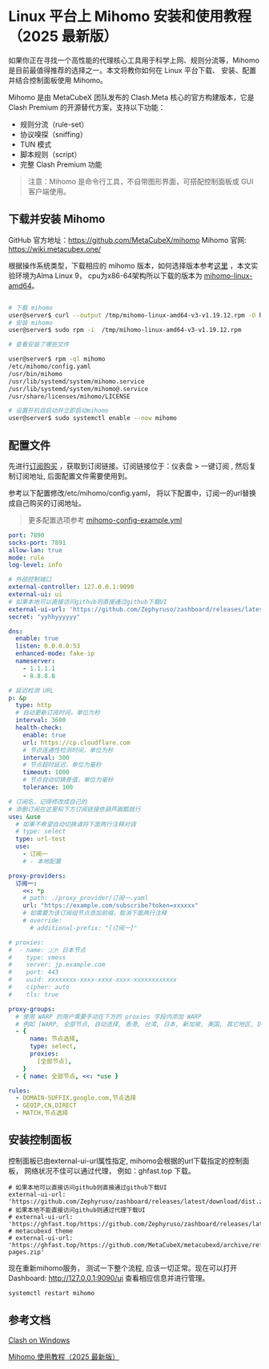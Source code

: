 # Linux 平台上 Mihomo 安装和使用教程（2025 最新版）

如果你正在寻找一个高性能的代理核心工具用于科学上网、规则分流等，Mihomo 是目前最值得推荐的选择之一。本文将教你如何在 Linux 平台下载、 安装、配置并结合控制面板使用 Mihomo。

Mihomo 是由 MetaCubeX 团队发布的 Clash.Meta 核心的官方构建版本，它是 Clash Premium 的开源替代方案，支持以下功能：

- 规则分流（rule-set）
- 协议嗅探（sniffing）
- TUN 模式
- 脚本规则（script）
- 完整 Clash Premium 功能

> 注意：Mihomo 是命令行工具，不自带图形界面，可搭配控制面板或 GUI 客户端使用。

## 下载并安装 Mihomo

GitHub 官方地址：<https://github.com/MetaCubeX/mihomo>
Mihomo 官网: <https://wiki.metacubex.one/> 

根据操作系统类型，下载相应的 mihomo 版本，如何选择版本参考[这里](https://wiki.metacubex.one/startup/faq/#_2) ，本文实验环境为Alma Linux 9， cpu为x86-64架构所以下载的版本为 [mihomo-linux-amd64](https://github.com/MetaCubeX/mihomo/releases/download/v1.19.12/mihomo-linux-amd64-v3-v1.19.12.rpm)。

```bash

# 下载 mihomo
user@server$ curl --output /tmp/mihomo-linux-amd64-v3-v1.19.12.rpm -O https://github.com/MetaCubeX/mihomo/releases/download/v1.19.12/mihomo-linux-amd64-v3-v1.19.12.rpm
# 安装 mihomo
user@server$ sudo rpm -i  /tmp/mihomo-linux-amd64-v3-v1.19.12.rpm

# 查看安装了哪些文件

user@server$ rpm -ql mihomo
/etc/mihomo/config.yaml
/usr/bin/mihomo
/usr/lib/systemd/system/mihomo.service
/usr/lib/systemd/system/mihomo@.service
/usr/share/licenses/mihomo/LICENSE

# 设置开机自启动并立即启动mihomo
user@server$ sudo systemctl enable --now mihomo

```

## 配置文件

先进行[订阅购买]() ，获取到订阅链接。订阅链接位于：仪表盘 > 一键订阅 , 然后复制订阅地址, 后面配置文件需要使用到。

参考以下配置修改/etc/mihomo/config.yaml， 将以下配置中，订阅一的url替换成自己购买的订阅地址。

>  更多配置选项参考 [mihomo-config-example.yml](mihomo-config-example.yml)

```yaml
port: 7890
socks-port: 7891
allow-lan: true
mode: rule
log-level: info

# 外部控制端口
external-controller: 127.0.0.1:9090
external-ui: ui
# 如果本地可以直接访问github则直接通过github下载UI
external-ui-url: 'https://github.com/Zephyruso/zashboard/releases/latest/download/dist.zip'
secret: "yyhhyyyyyy"

dns:
  enable: true
  listen: 0.0.0.0:53
  enhanced-mode: fake-ip
  nameserver:
    - 1.1.1.1
    - 8.8.8.8

# 延迟检测 URL
p: &p
  type: http
  # 自动更新订阅时间，单位为秒
  interval: 3600
  health-check:
    enable: true
    url: https://cp.cloudflare.com
    # 节点连通性检测时间，单位为秒
    interval: 300
    # 节点超时延迟，单位为毫秒
    timeout: 1000
    # 节点自动切换差值，单位为毫秒
    tolerance: 100

# 订阅名，记得修改成自己的
# 添删订阅在这里和下方订阅链接依葫芦画瓢就行
use: &use
  # 如果不希望自动切换请将下面两行注释对调
  # type: select
  type: url-test
  use:
    - 订阅一
    # - 本地配置

proxy-providers:
  订阅一:
    <<: *p
    # path: ./proxy_provider/订阅一.yaml
    url: "https://example.com/subscribe?token=xxxxxx"
    # 如需要为该订阅组节点添加前缀，取消下面两行注释
    # override:
      # additional-prefix: "[订阅一]"

# proxies:
#  - name: 🇯🇵 日本节点
#    type: vmess
#    server: jp.example.com
#    port: 443
#    uuid: xxxxxxxx-xxxx-xxxx-xxxx-xxxxxxxxxxxx
#    cipher: auto
#    tls: true

proxy-groups:
  # 使用 WARP 的用户需要手动在下方的 proxies 字段内添加 WARP
  # 例如 [WARP, 全部节点, 自动选择, 香港, 台湾, 日本, 新加坡, 美国, 其它地区, DIRECT],
  - {
      name: 节点选择,
      type: select,
      proxies:
        [全部节点],
    }
  - { name: 全部节点, <<: *use }

rules:
  - DOMAIN-SUFFIX,google.com,节点选择
  - GEOIP,CN,DIRECT
  - MATCH,节点选择
```

## 安装控制面板

控制面板已由external-ui-url属性指定, mihomo会根据的url下载指定的控制面板， 网络状况不佳可以通过代理， 例如：ghfast.top 下载。

```code
# 如果本地可以直接访问github则直接通过github下载UI
external-ui-url: 'https://github.com/Zephyruso/zashboard/releases/latest/download/dist.zip'
# 如果本地不能直接访问github则通过代理下载UI
# external-ui-url: 'https://ghfast.top/https://github.com/Zephyruso/zashboard/releases/latest/download/dist.zip'
# metacubexd theme
# external-ui-url: 'https://ghfast.top/https://github.com/MetaCubeX/metacubexd/archive/refs/heads/gh-pages.zip'
```

现在重新mihomo服务， 测试一下整个流程, 应该一切正常。现在可以打开 Dashboard: <http://127.0.0.1:9090/ui> 查看相应信息并进行管理。

```bash
systemctl restart mihomo
```

## 参考文档

[Clash on Windows](https://senzyo.net/2023-7/)

[Mihomo 使用教程（2025 最新版）](https://www.clash.la/archives/976/)


